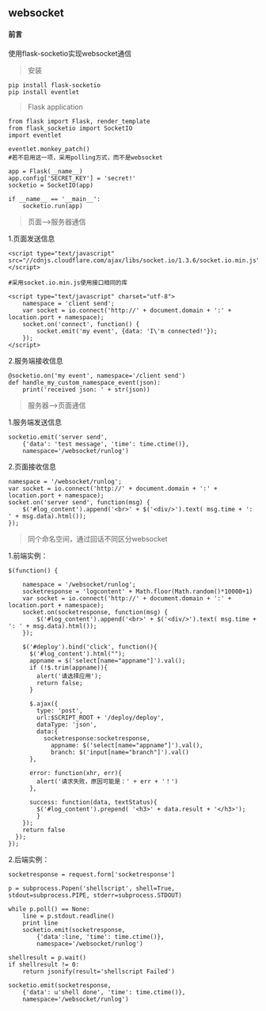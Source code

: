 ## websocket

#### 前言
使用flask-socketio实现websocket通信

>安装

	pip install flask-socketio
	pip install eventlet 


	
>Flask application

	from flask import Flask, render_template
	from flask_socketio import SocketIO
	import eventlet
	
	eventlet.monkey_patch()
	#若不启用这一项，采用polling方式，而不是websocket
	
	app = Flask(__name__)
	app.config['SECRET_KEY'] = 'secret!'
	socketio = SocketIO(app)
	
	if __name__ == '__main__':
	    socketio.run(app)

>页面-->服务器通信

1.页面发送信息

	<script type="text/javascript" src="//cdnjs.cloudflare.com/ajax/libs/socket.io/1.3.6/socket.io.min.js"></script>

	#采用socket.io.min.js使用接口相同的库

	<script type="text/javascript" charset="utf-8">
		namespace = 'client send';
	    var socket = io.connect('http://' + document.domain + ':' + location.port + namespace);
	    socket.on('connect', function() {
	        socket.emit('my event', {data: 'I\'m connected!'});
	    });
	</script>

2.服务端接收信息

	@socketio.on('my event', namespace='/client send')
	def handle_my_custom_namespace_event(json):
	    print('received json: ' + str(json))

>服务器-->页面通信

1.服务端发送信息

	socketio.emit('server send',
		{'data': 'test message', 'time': time.ctime()},
		namespace='/websocket/runlog')

2.页面接收信息

  	namespace = '/websocket/runlog';
    var socket = io.connect('http://' + document.domain + ':' + location.port + namespace);
    socket.on('server send', function(msg) {
        $('#log_content').append('<br>' + $('<div/>').text( msg.time + ': ' + msg.data).html());
    });

>同个命名空间，通过回话不同区分websocket

1.前端实例：

	$(function() {
	
	    namespace = '/websocket/runlog';
	    socketresponse = 'logcontent' + Math.floor(Math.random()*10000+1)
	    var socket = io.connect('http://' + document.domain + ':' + location.port + namespace);
	    socket.on(socketresponse, function(msg) {
	        $('#log_content').append('<br>' + $('<div/>').text( msg.time + ': ' + msg.data).html());
	    });
	
	    $('#deploy').bind('click', function(){
	      $('#log_content').html("");
	      appname = $('select[name="appname"]').val();
	      if (!$.trim(appname)){
	        alert('请选择应用');
	        return false;
	      }
	
	      $.ajax({
	        type: 'post',
	        url:$SCRIPT_ROOT + '/deploy/deploy',
	        dataType: 'json',
	        data:{
	          socketresponse:socketresponse,
		        appname: $('select[name="appname"]').val(),
		        branch: $('input[name="branch"]').val()
	      },
	
	      error: function(xhr, err){
	        alert('请求失败，原因可能是：' + err + '！')
	      },
	
	      success: function(data, textStatus){
	        $('#log_content').prepend( '<h3>' + data.result + '</h3>');
	        }
	    });
	    return false
	  });
	});


2.后端实例：

	socketresponse = request.form['socketresponse']

	p = subprocess.Popen('shellscript', shell=True, stdout=subprocess.PIPE, stderr=subprocess.STDOUT)

	while p.poll() == None:
		line = p.stdout.readline()
		print line
		socketio.emit(socketresponse,
			{'data':line, 'time': time.ctime()},
			namespace='/websocket/runlog')

	shellresult = p.wait()
	if shellresult != 0:
		return jsonify(result='shellscript Failed')

	socketio.emit(socketresponse,
		{'data': u'shell done', 'time': time.ctime()},
		namespace='/websocket/runlog')